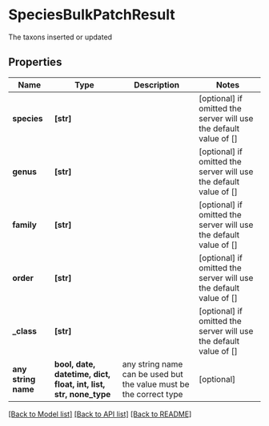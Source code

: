 # SpeciesBulkPatchResult

The taxons inserted or updated

## Properties
Name | Type | Description | Notes
------------ | ------------- | ------------- | -------------
**species** | **[str]** |  | [optional]  if omitted the server will use the default value of []
**genus** | **[str]** |  | [optional]  if omitted the server will use the default value of []
**family** | **[str]** |  | [optional]  if omitted the server will use the default value of []
**order** | **[str]** |  | [optional]  if omitted the server will use the default value of []
**_class** | **[str]** |  | [optional]  if omitted the server will use the default value of []
**any string name** | **bool, date, datetime, dict, float, int, list, str, none_type** | any string name can be used but the value must be the correct type | [optional]

[[Back to Model list]](../README.md#documentation-for-models) [[Back to API list]](../README.md#documentation-for-api-endpoints) [[Back to README]](../README.md)


